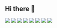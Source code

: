 ## Hi there 👋

<div align="left">
	<img src="https://img.shields.io/badge/Python-3776AB?style=flat&logo=Python&logoColor=white" />
	<img src="https://img.shields.io/badge/F1-E10600?style=flat&logo=F1&logoColor=white" />
	<img src="https://img.shields.io/badge/LinkedIn-0A66C2?style=flat&logo=LinkedIn&logoColor=white" />
	<img src="https://img.shields.io/badge/Docker-2496ED?style=flat&logo=Docker&logoColor=white" />
	<img src="https://img.shields.io/badge/Keras-D00000?style=flat&logo=Keras&logoColor=white" />
 	<img src="https://img.shields.io/badge/OpenCV-5C3EE8?style=flat&logo=OpenCV&logoColor=white" />
  	<img src="https://img.shields.io/badge/ROS-22314E?style=flat&logo=ROS&logoColor=white" />
   	<img src="https://img.shields.io/badge/TensorFlow-FF6F00?style=flat&logo=TensorFlow&logoColor=white" />
	
</div>
